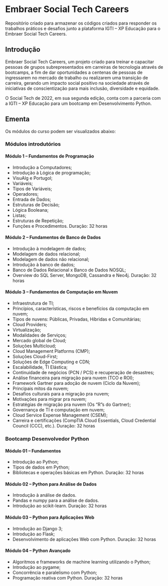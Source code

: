 # Embraer Social Tech Careers
Repositório criado para armazenar os códigos criados para responder os trabalhos práticos e desafios junto a plataforma IGTI – XP Educação para o Embraer Social Tech Careers.

## Introdução
Embraer Social Tech Careers, um projeto criado para treinar e capacitar pessoas de grupos subrepresentados em carreiras de tecnologia através de bootcamps, a fim de dar oportunidades a centenas de pessoas de ingressarem no mercado de trabalho ou realizarem uma transição de carreira, gerando um impacto social positivo na sociedade através de iniciativas de conscientização para mais inclusão, diversidade e equidade.


O Social Tech de 2022, em sua segunda edição, conta com a parceria com a IGTI – XP Educação para um bootcamp em Desenvolvimento Python.

## Ementa
Os módulos do curso podem ser visualizados abaixo:

### Módulos introdutórios

#### Módulo 1 – Fundamentos de Programação
- Introdução a Computadores;
- Introdução à Lógica de programação;
- VisuAlg e Portugol;
- Variáveis;
- Tipos de Variáveis;
- Operadores;
- Entrada de Dados;
- Estruturas de Decisão;
- Lógica Booleana;
- Listas;
- Estruturas de Repetição;
- Funções e Procedimentos.
Duração: 32 horas

#### Módulo 2 – Fundamentos de Banco de Dados
- Introdução à modelagem de dados;
- Modelagem de dados relacional;
- Modelagem de dados não relacional;
- Introdução à banco de dados;
- Banco de Dados Relacional x Banco de Dados NOSQL;
- Overview do SQL Server, MongoDB, Cassandra e Neo4j.
Duração: 32 horas


#### Módulo 3 – Fundamentos de Computação em Nuvem

- Infraestrutura de TI;
- Princípios, características, riscos e benefícios da computação em nuvem;
- Tipos de nuvens: Públicas, Privadas, Híbridas e Comunitárias;
- Cloud Providers;
- Virtualização;
- Modalidades de Serviços;
- Mercado global de Cloud;
- Soluções Multicloud;
- Cloud Management Platforms (CMP);
- Soluções Cloud-First;
- Soluções de Edge Computing e CDN;
- Escalabilidade, TI Elástica;
- Continuidade de negócios (PCN / PCS) e recuperação de desastres;
- Análise financeira para migração para nuvem (TCO e ROI);
- Framework Gartner para adoção de nuvem (Ciclo da Nuvem);
- Principais mitos da nuvem;
- Desafios culturais para a migração pra nuvem;
- Motivações para migrar pra nuvem;
- Estratégias de migração pra nuvem (Os “R”s do Gartner);
- Governança de TI e computação em nuvem;
- Cloud Service Expense Management (CSEM);
- Carreira e certificações (CompTIA Cloud Essentials, Cloud Credential Council (CCC), etc.).
Duração: 32 horas

 

### Bootcamp Desenvolvedor Python

#### Módulo 01 – Fundamentos
- Introdução ao Python;
- Tipos de dados em Python;
- Bibliotecas e operações básicas em Python.
Duração: 32 horas

 

#### Módulo 02 – Python para Análise de Dados

- Introdução à análise de dados.
- Pandas e numpy para a análise de dados.
- Introdução ao scikit-learn.
Duração: 32 horas

 

#### Módulo 03 – Python para Aplicações Web

- Introdução ao Django 3;
- Introdução ao Flask;
- Desenvolvimento de aplicações Web com Python.
Duração: 32 horas

 

#### Módulo 04 – Python Avançado
- Algoritmos e frameworks de machine learning utilizando o Python;
- Introdução ao pygame;
- Concorrência e paralelismo com Python;
- Programação reativa com Python.
Duração: 32 horas
